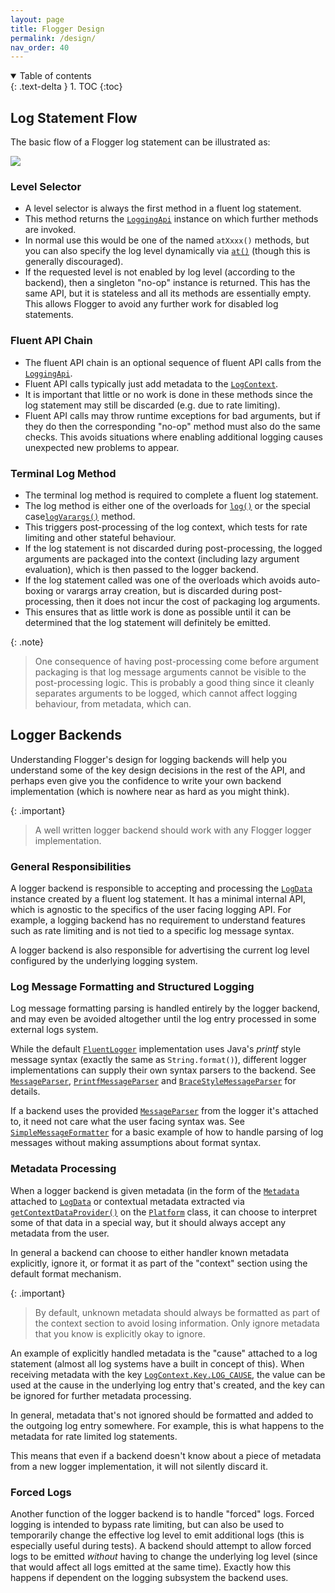 ```yaml
---
layout: page
title: Flogger Design
permalink: /design/
nav_order: 40
---
```


<details open markdown="block">
  <summary>
    Table of contents
  </summary>
  {: .text-delta }
1. TOC
{:toc}
</details>


## Log Statement Flow

The basic flow of a Flogger log statement can be illustrated as:

<img src="{{site.baseurl}}/assets/log_statement_flow.svg">

### Level Selector

* A level selector is always the first method in a fluent log statement.
* This method returns the [`LoggingApi`] instance on which further methods are invoked.
* In normal use this would be one of the named `atXxxx()` methods, but you can also specify the 
  log level dynamically via [`at()`] (though this is generally discouraged).
* If the requested level is not enabled by log level (according to the backend), then a singleton 
  "no-op" instance is returned. This has the same API, but it is stateless and all its methods are 
  essentially empty. This allows Flogger to avoid any further work for disabled log statements.

### Fluent API Chain

* The fluent API chain is an optional sequence of fluent API calls from the [`LoggingApi`].
* Fluent API calls typically just add metadata to the [`LogContext`].
* It is important that little or no work is done in these methods since the log statement may 
  still be discarded (e.g. due to rate limiting).
* Fluent API calls may throw runtime exceptions for bad arguments, but if they do then the 
  corresponding "no-op" method must also do the same checks. This avoids situations where 
  enabling additional logging causes unexpected new problems to appear.

### Terminal Log Method

* The terminal log method is required to complete a fluent log statement.
* The log method is either one of the overloads for [`log()`] or the special case[`logVarargs()`]
  method.
* This triggers post-processing of the log context, which tests for rate limiting and other 
  stateful behaviour.
* If the log statement is not discarded during post-processing, the logged arguments are packaged 
  into the context (including lazy argument evaluation), which is then passed to the logger backend.
* If the log statement called was one of the overloads which avoids auto-boxing or varargs
  array creation, but is discarded during post-processing, then it does not incur the cost of
  packaging log arguments.
* This ensures that as little work is done as possible until it can be determined that the log 
  statement will definitely be emitted.

{: .note}
> One consequence of having post-processing come before argument packaging is that log message
> arguments cannot be visible to the post-processing logic. This is probably a good thing since 
> it cleanly separates arguments to be logged, which cannot affect logging behaviour, from 
> metadata, which can.

## Logger Backends

Understanding Flogger's design for logging backends will help you understand some of the key 
design decisions in the rest of the API, and perhaps even give you the confidence to write your 
own backend implementation (which is nowhere near as hard as you might think).

{: .important}
> A well written logger backend should work with any Flogger logger implementation.

### General Responsibilities

A logger backend is responsible to accepting and processing the [`LogData`] instance created by 
a fluent log statement. It has a minimal internal API, which is agnostic to the specifics of the 
user facing logging API. For example, a logging backend has no requirement to understand
features such as rate limiting and is not tied to a specific log message syntax.

A logger backend is also responsible for advertising the current log level configured by the 
underlying logging system.

### Log Message Formatting and Structured Logging

Log message formatting parsing is handled entirely by the logger backend, and may even be avoided
altogether until the log entry processed in some external logs system.

While the default [`FluentLogger`]({{site.javadoc}}/FluentLogger.html) implementation uses Java's
*printf* style message syntax (exactly the same as `String.format()`), different logger
implementations can supply their own syntax parsers to the backend. See
[`MessageParser`]({{site.javadoc}}/parser/MessageParser.html),
[`PrintfMessageParser`]({{site.javadoc}}/parser/PrintfMessageParser.html) and 
[`BraceStyleMessageParser`]({{site.javadoc}}/parser/BraceStyleMessageParser.html) for details.

If a backend uses the provided [`MessageParser`]({{site.javadoc}}/parser/MessageParser.html) from
the logger it's attached to, it need not care what the user facing syntax was. See
[`SimpleMessageFormatter`]({{site.javadoc}}/backend/SimpleMessageFormatter.html) 
for a basic example of how to handle parsing of log messages without making assumptions about
format syntax.

### Metadata Processing

When a logger backend is given metadata (in the form of the [`Metadata`] attached to [`LogData`] 
or contextual metadata extracted via [`getContextDataProvider()`] on the [`Platform`] class,
it can choose to interpret some of that data in a special way, but it should always accept any
metadata from the user.

In general a backend can choose to either handler known metadata explicitly, ignore it, or 
format it as part of the "context" section using the default format mechanism.

{: .important}
> By default, unknown metadata should always be formatted as part of the context section to avoid
> losing information. Only ignore metadata that you know is explicitly okay to ignore.

An example of explicitly handled metadata is the "cause" attached to a log statement (almost all
log systems have a built in concept of this). When receiving metadata with the key
[`LogContext.Key.LOG_CAUSE`], the value can be used at the cause in the underlying log entry 
that's created, and the key can be ignored for further metadata processing.

In general, metadata that's not ignored should be formatted and added to the outgoing log entry 
somewhere. For example, this is what happens to the metadata for rate limited log statements. 

This means that even if a backend doesn't know about a piece of metadata from a new logger 
implementation, it will not silently discard it.

### Forced Logs

Another function of the logger backend is to handle "forced" logs. Forced logging is intended to 
bypass rate limiting, but can also be used to temporarily change the effective log level to emit 
additional logs (this is especially useful during tests). A backend should attempt to allow forced 
logs to be emitted *without* having to change the underlying log level (since that would affect 
all logs emitted at the same time). Exactly how this happens if dependent on the logging subsystem
the backend uses.

<!-- ~~~~~~~~~~~~~~~~~~~~~~~~~~~~~~~~~~~~~~~~~~~~~~~~~~~~~~~~~~~~~~~~~~~~~~~~~~~~~~~~~~~~ -->
[`at()`]: {{site.AbstractLogger}}#at(java.util.logging.Level)

[`LogContext`]: {{site.LogContext}}
[`LogContext.Key.LOG_CAUSE`]: {{site.javadoc}}/LogContext.Key.html#LOG_CAUSE

[`LogData`]: {{site.LogData}}

[`LoggingApi`]: {{site.LoggingApi}}
[`log()`]: {{site.LoggingApi}}#log(java.lang.String,java.lang.Object)
[`logVarargs()`]: {{site.LoggingApi}}#logVarargs(java.lang.String,java.lang.Object[])

[`Metadata`]: {{site.Metadata}}

[`Platform`]: {{site.Platform}}
[`getContextDataProvider()`]: {{site.Platform}}#getContextDataProvider()
<!-- ~~~~~~~~~~~~~~~~~~~~~~~~~~~~~~~~~~~~~~~~~~~~~~~~~~~~~~~~~~~~~~~~~~~~~~~~~~~~~~~~~~~~ -->
